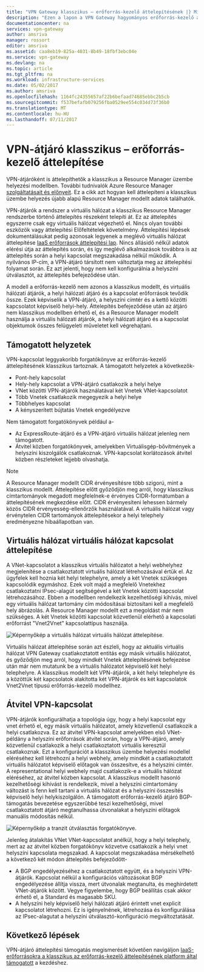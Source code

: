 ```yaml
---
title: "VPN Gateway klasszikus – erőforrás-kezelő áttelepítésének |} Microsoft Docs"
description: "Ezen a lapon a VPN Gateway hagyományos erőforrás-kezelő áttelepítése áttekintést nyújt."
documentationcenter: na
services: vpn-gateway
author: amsriva
manager: rossort
editor: amsriva
ms.assetid: caa8eb19-825a-4031-8b49-18fbf3ebc04e
ms.service: vpn-gateway
ms.devlang: na
ms.topic: article
ms.tgt_pltfrm: na
ms.workload: infrastructure-services
ms.date: 05/02/2017
ms.author: amsriva
ms.openlocfilehash: 1164fc24355657af22b6befaad74685ebbc2b5cb
ms.sourcegitcommit: f537befafb079256fba0529ee554c034d73f36b0
ms.translationtype: MT
ms.contentlocale: hu-HU
ms.lasthandoff: 07/11/2017
---
```

# <a name="vpn-gateway-classic-to-resource-manager-migration"></a>VPN-átjáró klasszikus – erőforrás-kezelő áttelepítése
VPN-átjáróként is áttelepíthetők a klasszikus a Resource Manager üzembe helyezési modellben. További tudnivalók Azure Resource Manager [szolgáltatásait és előnyeit](../azure-resource-manager/resource-group-overview.md). Ez a cikk azt hogyan kell áttelepíteni a klasszikus üzembe helyezés újabb alapú Resource Manager modellt adatok találhatók. 

VPN-átjárók a rendszer a virtuális hálózat a klasszikus Resource Manager rendszerbe történő áttelepítés részeként telepíti át. Ez az áttelepítés egyszerre csak egy virtuális hálózat végezhető el. Nincs olyan további eszközök vagy áttelepítési Előfeltételek követelmény. Áttelepítési lépések dokumentálásukat pedig azonosak legyenek a meglévő virtuális hálózat áttelepítése [IaaS erőforrások áttelepítési lap](../virtual-machines/windows/migration-classic-resource-manager-ps.md). Nincs állásidő nélkül adatok elérési útja az áttelepítés során, és így meglévő alkalmazások továbbra is az áttelepítés során a helyi kapcsolat megszakadása nélkül működik. A nyilvános IP-cím, a VPN-átjáró társított nem változtatja meg az áttelepítési folyamat során. Ez azt jelenti, hogy nem kell konfigurálnia a helyszíni útválasztót, az áttelepítés befejeződése után.  

A modell a erőforrás-kezelő nem azonos a klasszikus modellt, és virtuális hálózati átjárók, a helyi hálózati átjáró és a kapcsolat erőforrások tevődik össze. Ezek képviselik a VPN-átjáró, a helyszíni címtér és a kettő közötti kapcsolatot képviselő helyi-hely. Áttelepítés befejeződése után az átjáró nem klasszikus modellben érhető el, és a Resource Manager modellt használja a virtuális hálózati átjárók, a helyi hálózati átjáró és a kapcsolat objektumok összes felügyeleti műveletet kell végrehajtani.

## <a name="supported-scenarios"></a>Támogatott helyzetek
VPN-kapcsolat leggyakoribb forgatókönyve az erőforrás-kezelő áttelepítésének klasszikus tartoznak. A támogatott helyzetek a következők-

* Pont-hely kapcsolat
* Hely-hely kapcsolat a VPN-átjáró csatlakozik a helyi helye
* VNet közötti VPN-átjárók használatával két Vnetek VNet-kapcsolatot
* Több Vnetek csatlakozik megegyezik a helyi helye
* Többhelyes kapcsolat
* A kényszerített bújtatás Vnetek engedélyezve

Nem támogatott forgatókönyvek például a-  

* Az ExpressRoute-átjáró és a VPN-átjáró virtuális hálózat jelenleg nem támogatott.
* Átvitel közben forgatókönyvek, amelyekben Virtuálisgép-bővítmények a helyszíni kiszolgálók csatlakoznak. VPN-kapcsolat korlátozások átvitel közben részleteket lejjebb olvashatja.

> [!NOTE]
> A Resource Manager modellt CIDR érvényesítésre több szigorú, mint a klasszikus modellt. Áttelepítése előtt győződjön meg arról, hogy klasszikus címtartományok megadott megfelelnek-e érvényes CIDR-formátumban a áttelepítésének megkezdése előtt. CIDR érvényesíteni lehessen bármely közös CIDR érvényesség-ellenőrzők használatával. A virtuális hálózat vagy érvénytelen CIDR tartományok áttelepítésekor a helyi telephely eredményezne hibaállapotban van.
> 
> 

## <a name="vnet-to-vnet-connectivity-migration"></a>Virtuális hálózat virtuális hálózat kapcsolat áttelepítése
A VNet-kapcsolatot a klasszikus virtuális hálózatot a helyi webhelyhez megjelenítése a csatlakoztatott virtuális hálózat létrehozásával értük el. Az ügyfelek kell hoznia két helyi telephelyre, amely a két Vnetek szükséges kapcsolódik egymáshoz. Ezek volt majd a megfelelő Vnetekhez csatlakoztatni IPsec-alagút segítségével a két Vnetek közötti kapcsolat létrehozásához. Ebben a modellben rendelkezik kezelhetőségi kihívás, mivel egy virtuális hálózat tartomány cím módosításai biztosítani kell a megfelelő hely ábrázolás. A Resource Manager modellt ezt a megoldást már nem szükséges. A két Vnetek közötti kapcsolat közvetlenül elérhető a kapcsolati erőforrást "Vnet2Vnet" kapcsolattípus használja. 

![Képernyőkép a virtuális hálózat virtuális hálózat áttelepítése.](./media/vpn-gateway-migration/migration1.png)

Virtuális hálózat áttelepítése során azt észleli, hogy az aktuális virtuális hálózat VPN Gateway csatlakoztatott entitás egy másik virtuális hálózatot, és győződjön meg arról, hogy mindkét Vnetek áttelepítésének befejezése után már nem mutatunk be a virtuális hálózatot képviselő két helyi telephelyre. A klasszikus modellt két VPN-átjárók, a két helyi telephelyre és a közöttük két kapcsolatok alakította két VPN-átjárók és két kapcsolatok Vnet2Vnet típusú erőforrás-kezelő modellhez.

## <a name="transit-vpn-connectivity"></a>Átvitel VPN-kapcsolat
VPN-átjárók konfigurálhatja a topológia úgy, hogy a helyi kapcsolat egy vnet érhető el, egy másik virtuális hálózatot, amely közvetlenül csatlakozik a helyi csatlakozva. Ez az átvitel VPN-kapcsolat amelyekben első VNet-példány a helyszíni erőforrások átvitel során, hogy a VPN-átjáró, amely közvetlenül csatlakozik a helyi csatlakoztatott virtuális keresztül csatlakoznak. Ezt a konfigurációt a klasszikus üzembe helyezési modellel eléréséhez kell létrehozni a helyi webhely, amely mindkét a csatlakoztatott virtuális hálózatot képviselő előtagok van összesítve, és a helyszíni címtér. A representational helyi webhely majd csatlakozik-e a virtuális hálózat eléréséhez, az átvitel közben kapcsolat. A klasszikus modellt hasonló kezelhetőségi kihívást is rendelkezik, mivel a helyszíni címtartomány változást is fenn kell tartani a virtuális hálózat és a helyszíni összesítés képviselő helyi helykiszolgálón. A támogatott erőforrás-kezelő átjáró BGP-támogatás bevezetése egyszerűbbé teszi kezelhetőségi, mivel csatlakoztatott átjáró megtanulhassa útvonalakat a helyszíni előtagok manuális módosítás nélkül.

![Képernyőkép a tranzit útválasztás forgatókönyve.](./media/vpn-gateway-migration/migration2.png)

Jelenleg átalakítás VNet VNet-kapcsolatot anélkül, hogy a helyi telephely, mert az az átvitel közben forgatókönyv közvetve csatlakozik a helyi vnet helyszíni kapcsolata megszakad. A kapcsolat megszakadása mérsékelhető a következő két módon áttelepítés befejeződött- 

* A BGP engedélyezéséhez a csatlakoztatott együtt, és a helyszíni VPN-átjárók. Kapcsolat nélkül a konfigurációs változásokat BGP engedélyezése állítja vissza, mert útvonalak megtanulta, és meghirdetett VNet-átjárók között. Vegye figyelembe, hogy BGP beállítás csak akkor érhető el, a Standard és magasabb SKU.
* A helyszíni hely képviselő helyi hálózati átjáró érintett vnet explicit kapcsolatot létrehozni. Ez is igényelnének, létrehozása és konfigurálása az IPsec-alagutat a helyszíni útválasztó-konfiguráció megváltoztatását.

## <a name="next-steps"></a>Következő lépések
VPN-átjáró áttelepítési támogatás megismerését követően navigáljon [IaaS-erőforrásokra a klasszikus az erőforrás-kezelő áttelepítésének platform által támogatott](../virtual-machines/windows/migration-classic-resource-manager-ps.md) a kezdéshez.

